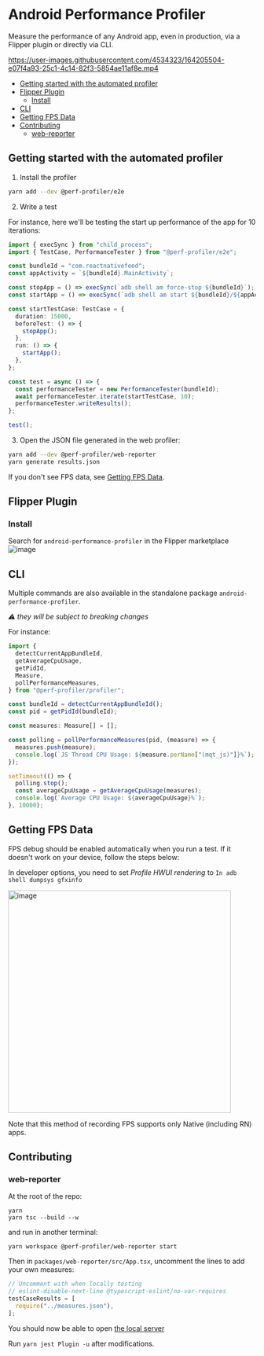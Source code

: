 # Android Performance Profiler

Measure the performance of any Android app, even in production, via a Flipper plugin or directly via CLI.

https://user-images.githubusercontent.com/4534323/164205504-e07f4a93-25c1-4c14-82f3-5854ae11af8e.mp4

<!-- START doctoc generated TOC please keep comment here to allow auto update -->
<!-- DON'T EDIT THIS SECTION, INSTEAD RE-RUN doctoc TO UPDATE -->

- [Getting started with the automated profiler](#getting-started-with-the-automated-profiler)
- [Flipper Plugin](#flipper-plugin)
  - [Install](#install)
- [CLI](#cli)
- [Getting FPS Data](#getting-fps-data)
- [Contributing](#contributing)
  - [web-reporter](#web-reporter)

<!-- END doctoc generated TOC please keep comment here to allow auto update -->

## Getting started with the automated profiler

1. Install the profiler

```sh
yarn add --dev @perf-profiler/e2e
```

2. Write a test

For instance, here we'll be testing the start up performance of the app for 10 iterations:

```ts
import { execSync } from "child_process";
import { TestCase, PerformanceTester } from "@perf-profiler/e2e";

const bundleId = "com.reactnativefeed";
const appActivity = `${bundleId}.MainActivity`;

const stopApp = () => execSync(`adb shell am force-stop ${bundleId}`);
const startApp = () => execSync(`adb shell am start ${bundleId}/${appActivity}`);

const startTestCase: TestCase = {
  duration: 15000,
  beforeTest: () => {
    stopApp();
  },
  run: () => {
    startApp();
  },
};

const test = async () => {
  const performanceTester = new PerformanceTester(bundleId);
  await performanceTester.iterate(startTestCase, 10);
  performanceTester.writeResults();
};

test();
```

3. Open the JSON file generated in the web profiler:

```sh
yarn add --dev @perf-profiler/web-reporter
yarn generate results.json
```

If you don't see FPS data, see [Getting FPS Data](#getting-fps-data).

## Flipper Plugin

### Install

Search for `android-performance-profiler` in the Flipper marketplace![image](https://user-images.githubusercontent.com/4534323/165071805-bf553b14-42f5-441b-8771-139bfb613941.png)

## CLI

Multiple commands are also available in the standalone package `android-performance-profiler`.

_:warning: they will be subject to breaking changes_

For instance:

```ts
import {
  detectCurrentAppBundleId,
  getAverageCpuUsage,
  getPidId,
  Measure,
  pollPerformanceMeasures,
} from "@perf-profiler/profiler";

const bundleId = detectCurrentAppBundleId();
const pid = getPidId(bundleId);

const measures: Measure[] = [];

const polling = pollPerformanceMeasures(pid, (measure) => {
  measures.push(measure);
  console.log(`JS Thread CPU Usage: ${measure.perName["(mqt_js)"]}%`);
});

setTimeout(() => {
  polling.stop();
  const averageCpuUsage = getAverageCpuUsage(measures);
  console.log(`Average CPU Usage: ${averageCpuUsage}%`);
}, 10000);
```

## Getting FPS Data

FPS debug should be enabled automatically when you run a test. If it doesn't work on your device, follow the steps below:

In developer options, you need to set _Profile HWUI rendering_ to `In adb shell dumpsys gfxinfo`

<img width="453" alt="image" src="https://user-images.githubusercontent.com/4534323/182430625-e051c5aa-8153-46ad-a3f2-b095a2dadf25.png">

Note that this method of recording FPS supports only Native (including RN) apps.

## Contributing

### web-reporter

At the root of the repo:

```
yarn
yarn tsc --build --w
```

and run in another terminal:

```
yarn workspace @perf-profiler/web-reporter start
```

Then in `packages/web-reporter/src/App.tsx`, uncomment the lines to add your own measures:

```ts
// Uncomment with when locally testing
// eslint-disable-next-line @typescript-eslint/no-var-requires
testCaseResults = [
  require("../measures.json"),
];
```

You should now be able to open [the local server](http://localhost:1234/)

Run `yarn jest Plugin -u` after modifications.
